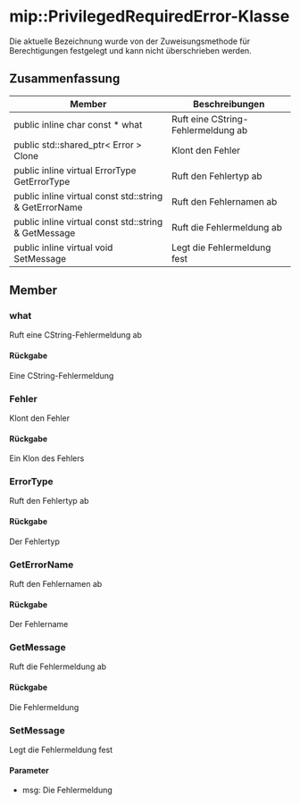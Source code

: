 # <a name="class-mipprivilegedrequirederror"></a>mip::PrivilegedRequiredError-Klasse 
Die aktuelle Bezeichnung wurde von der Zuweisungsmethode für Berechtigungen festgelegt und kann nicht überschrieben werden.
## <a name="summary"></a>Zusammenfassung
 Member                        | Beschreibungen                                
--------------------------------|---------------------------------------------
public inline char const  * what | Ruft eine CString-Fehlermeldung ab
public std::shared_ptr< Error > Clone | Klont den Fehler
public inline virtual ErrorType GetErrorType | Ruft den Fehlertyp ab
public inline virtual const std::string & GetErrorName | Ruft den Fehlernamen ab
public inline virtual const std::string & GetMessage | Ruft die Fehlermeldung ab
public inline virtual void SetMessage | Legt die Fehlermeldung fest
## <a name="members"></a>Member
### <a name="what"></a>what
Ruft eine CString-Fehlermeldung ab
#### <a name="returns"></a>Rückgabe
Eine CString-Fehlermeldung
### <a name="error"></a>Fehler
Klont den Fehler
#### <a name="returns"></a>Rückgabe
Ein Klon des Fehlers
### <a name="errortype"></a>ErrorType
Ruft den Fehlertyp ab
#### <a name="returns"></a>Rückgabe
Der Fehlertyp
### <a name="geterrorname"></a>GetErrorName
Ruft den Fehlernamen ab
#### <a name="returns"></a>Rückgabe
Der Fehlername
### <a name="getmessage"></a>GetMessage
Ruft die Fehlermeldung ab
#### <a name="returns"></a>Rückgabe
Die Fehlermeldung
### <a name="setmessage"></a>SetMessage
Legt die Fehlermeldung fest
#### <a name="parameters"></a>Parameter
* msg: Die Fehlermeldung